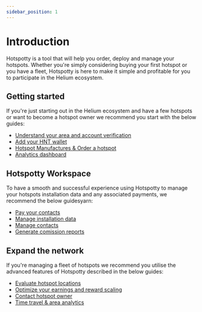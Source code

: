 ```yaml
---
sidebar_position: 1
---
```


# Introduction

Hotspotty is a tool that will help you order, deploy and manage your hotspots. Whether you're simply considering buying your first hotspot or you have a fleet, Hotspotty is here to make it simple and profitable for you to participate in the Helium ecosystem.

## Getting started

If you're just starting out in the Helium ecosystem and have a few hotspots or want to become a hotspot owner we recommend you start with the below guides:

- [Understand your area and account verification](./getting-started/understand-your-area-and-account-verification.md)
- [Add your HNT wallet](./getting-started/add-your-HNT-wallet.md)
- [Hotspot Manufactures & Order a hotspot](./getting-started/order-a-hotspot.md)
- [Analytics dashboard](./getting-started/analytics-dashboard.md)



## Hotspotty Workspace

To have a smooth and successful experience using Hotspotty to manage your hotspots installation data and any associated payments, we recommend the below guidesyarn:

- [Pay your contacts](./your-hotspotty-workspace/pay-your-contacts.md)
- [Manage installation data](./your-hotspotty-workspace/manage-installation-data.md)  
- [Manage contacts](./your-hotspotty-workspace/manage-contacts.md)  
- [Generate comission reports](./your-hotspotty-workspace/generate-commission-reports.md)  

## Expand the network

If you're managing a fleet of hotspots we recommend you utilise the advanced features of Hotspotty described in the below guides:

- [Evaluate hotspot locations](./expand-the-network/evaluate-hotspot-locations.md)
- [Optimize your earnings and reward scaling](./expand-the-network/optimize-your-earnings-and-reward-scaling.md)
- [Contact hotspot owner](./expand-the-network/contact-hotspot-owner.md)
- [Time travel & area analytics](./expand-the-network/time-travel.md)






